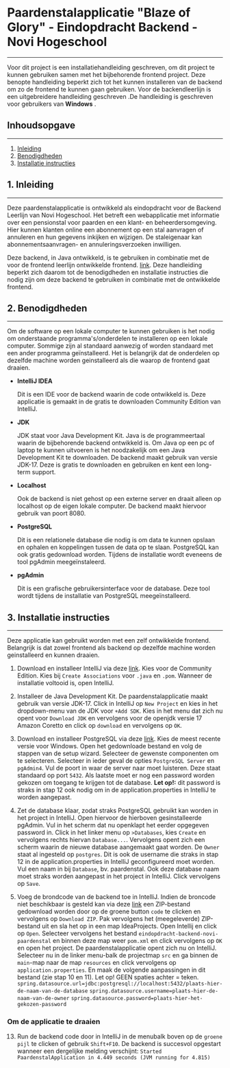 # Paardenstalapplicatie "Blaze of Glory" - Eindopdracht Backend - Novi Hogeschool

---

Voor dit project is een installatiehandleiding geschreven, om dit project te kunnen gebruiken samen met het bijbehorende 
frontend project. Deze benopte handleiding beperkt zich tot het kunnen installeren van de backend om zo de frontend te kunnen 
gaan gebruiken. Voor de backendleerlijn is een uitgebreidere handleiding geschreven .De handleiding is geschreven 
voor gebruikers van __Windows__ . 



## Inhoudsopgave

---

1. [Inleiding](#1-inleiding)
2. [Benodigdheden](#2-benodigdheden)
3. [Installatie instructies](#3-installatie-instructies)


## 1. Inleiding

---

Deze paardenstalapplicatie is ontwikkeld als eindopdracht voor de Backend Leerlijn van Novi Hogeschool. Het betreft
een webapplicatie met informatie over een pensionstal voor paarden en een klant- en beheerdersomgeving. Hier kunnen
klanten online een abonnement op een stal aanvragen of annuleren en hun gegevens inkijken en wijzigen. De staleigenaar
kan abonnementsaanvragen- en annuleringsverzoeken inwilligen.

Deze backend, in Java ontwikkeld, is te gebruiken in combinatie met de voor de frontend leerlijn ontwikkelde frontend. 
[link](https://github.com/Pincodeert/eindopdracht-frontend-novi-paardenstal). Deze handleiding beperkt zich daarom tot 
de benodigdheden en installatie instructies die nodig zijn om deze backend te gebruiken in combinatie met de ontwikkelde 
frontend.


## 2. Benodigdheden

---

Om de software op een lokale computer te kunnen gebruiken is het nodig om onderstaande programma's/onderdelen te
installeren op een lokale computer. Sommige zijn al standaard aanwezig of worden standaard met een ander programma
geïnstalleerd. Het is belangrijk dat de onderdelen op dezelfde machine worden geinstalleerd als die waarop de frontend 
gaat draaien.

* __IntelliJ IDEA__

  Dit is een IDE voor de backend waarin de code ontwikkeld is. Deze applicatie is gemaakt in de gratis
  te downloaden Community Edition van IntelliJ.


* __JDK__

  JDK staat voor Java Development Kit. Java is de programmeertaal waarin de bijbehorende backend ontwikkeld is. Om Java
  op een pc of laptop te kunnen uitvoeren is het noodzakelijk om een Java Development Kit te downloaden. De backend maakt
  gebruik van versie JDK-17. Deze is gratis te downloaden en gebruiken en kent een long-term support.


* __Localhost__

  Ook de backend is niet gehost op een externe server en draait alleen op localhost op de eigen lokale computer. De
  backend maakt hiervoor gebruik van poort 8080.


* __PostgreSQL__

  Dit is een relationele database die nodig is om data te kunnen opslaan en ophalen en koppelingen tussen de data op te
  slaan. PostgreSQL kan ook gratis gedownload worden. Tijdens de installatie wordt eveneens de tool pgAdmin
  meegeïnstaleerd.


* __pgAdmin__

  Dit is een grafische gebruikersinterface voor de database. Deze tool wordt tijdens de installatie van PostgreSQL
  meegeïnstalleerd.


## 3. Installatie instructies

---

Deze applicatie kan gebruikt worden met een zelf ontwikkelde frontend. Belangrijk is dat zowel frontend als backend op 
dezelfde machine worden geinstalleerd en kunnen draaien.


1. Download en installeer IntelliJ via deze [link](https://www.jetbrains.com/idea/download/?section=windows). Kies voor
   de Community Edition. Kies bij `Create Associations` voor `.java` en `.pom`. Wanneer de installatie voltooid is, open
   IntelliJ.


2. Installeer de Java Development Kit. De paardenstalapplicatie maakt gebruik van versie JDK-17. Click in IntelliJ op
   `New Project` en kies in het dropdown-menu van de JDK voor `+Add SDK`. Kies in het menu dat zich nu opent voor
   `Download JDK` en vervolgens voor de openjdk versie 17 Amazon Coretto en click op `download` en vervolgens op `OK`.


3. Download en installeer PostgreSQL via deze [link](https://www.postgresql.org/download/). Kies de meest recente
    versie voor Windows. Open het gedownloade bestand en volg de stappen van de setup wizard. Selecteer de gewenste
    componenten om te selecteren. Selecteer in ieder geval de opties `PostgreSQL Server` en `pgAdmin4`. Vul
    de poort in waar de server naar moet luisteren. Deze staat standaard op port `5432`. Als laatste moet er nog een
    password worden gekozen om toegang te krijgen tot de database. __Let op!:__ dit password is straks in stap 12 ook
    nodig om in de application.properties in IntelliJ te worden aangepast.


4. Zet de database klaar, zodat straks PostgreSQL gebruikt kan worden in het project in IntelliJ. Open hiervoor de
    hierboven gesinstalleerde pgAdmin. Vul in het scherm dat nu openklapt het eerder opgegeven password in. Click
    in het linker menu op `>Databases`, kies `Create` en vervolgens rechts hiervan `Database...`. Vervolgens opent zich
    een scherm waarin de nieuwe database aangemaakt gaat worden. De `Owner` staat al ingesteld op `postgres`. Dit is ook
    de username die straks in stap 12 in de application.properties in IntelliJ geconfigureerd moet worden. Vul een naam
    in bij `Database`, bv. paardenstal. Ook deze database naam moet straks worden aangepast in het project in IntelliJ.
    Click vervolgens op `Save`.


5. Voeg de brondcode van de backend toe in IntelliJ. Indien de broncode niet beschikbaar is gesteld kan via deze
    [link](https://github.com/Pincodeert/eindopdracht-backend-novi-paardenstal) een ZIP-bestand gedownload worden door
    op de groene button `code` te clicken en vervolgens op `Download ZIP`. Pak vervolgens het (meegeleverde) ZIP-bestand
    uit en sla het op in een map IdeaProjects. Open Intellij en click op `Open`. Selecteer vervolgens het bestand
    `eindopdracht-backend-novi-paardenstal` en binnen deze map weer `pom.xml` en click vervolgens op `OK` en open het
    project. De paardenstalapplicatie opent zich nu on IntelliJ. Selecteer nu in de linker menu-balk de projectmap `src`
    en ga binnen de `main`-map naar de map `resources` en click vervolgens op `application.properties`. En maak de
    volgende aanpassingen in dit bestand (zie stap 10 en 11). Let op! GEEN spaties achter = teken.
    `spring.datasource.url=jdbc:postgresql://localhost:5432/plaats-hier-de-naam-van-de-database`
    `spring.datasource.username=plaats-hier-de-naam-van-de-owner`
    `spring.datasource.password=plaats-hier-het-gekozen-password`

### Om de applicatie te draaien

13. Run de backend code door in IntelliJ in de menubalk boven op de `groene pijl` te clicken of gebruik `Shift+F10`. De
    backend is succesvol opgestart wanneer een dergelijke melding verschijnt:
    `Started PaardenstalApplication in 4.449 seconds (JVM running for 4.815)`